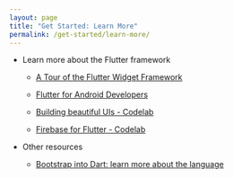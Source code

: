 ```yaml
---
layout: page
title: "Get Started: Learn More"
permalink: /get-started/learn-more/
---
```


* Learn more about the Flutter framework

  * [A Tour of the Flutter Widget Framework](/widgets-intro/)

  * [Flutter for Android Developers](/flutter-for-android/)

  * [Building beautiful UIs - Codelab](https://codelabs.developers.google.com/codelabs/flutter/)

  * [Firebase for Flutter - Codelab](https://codelabs.developers.google.com/codelabs/flutter-firebase/)
  
* Other resources

  * [Bootstrap into Dart: learn more about the language](/bootstrap-into-dart/)